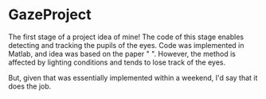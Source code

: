 # GazeProject

The first stage of a project idea of mine! The code of this stage enables detecting and tracking the pupils of the eyes.
Code was implemented in Matlab, and idea was based on the paper "  ". However, the method is affected by lighting conditions and tends to lose track of the eyes. 

But, given that was essentially implemented within a weekend, I'd say that it does the job.
